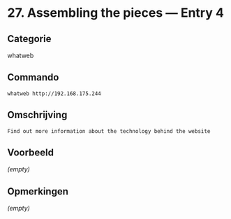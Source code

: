 # 27. Assembling the pieces — Entry 4

## Categorie

whatweb

## Commando

```
whatweb http://192.168.175.244
```

## Omschrijving

```
Find out more information about the technology behind the website
```

## Voorbeeld

_(empty)_

## Opmerkingen

_(empty)_

